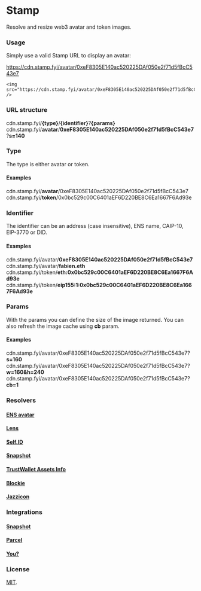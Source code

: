 # Stamp
Resolve and resize web3 avatar and token images.

### Usage
Simply use a valid Stamp URL to display an avatar:

https://cdn.stamp.fyi/avatar/0xeF8305E140ac520225DAf050e2f71d5fBcC543e7

```
<img src="https://cdn.stamp.fyi/avatar/0xeF8305E140ac520225DAf050e2f71d5fBcC543e7" />
```

### URL structure
cdn.stamp.fyi/**{type}**/**{identifier}**?**{params}**  
cdn.stamp.fyi/**avatar**/**0xeF8305E140ac520225DAf050e2f71d5fBcC543e7**?**s=140**

### Type
The type is either avatar or token.

#### Examples
cdn.stamp.fyi/**avatar**/0xeF8305E140ac520225DAf050e2f71d5fBcC543e7  
cdn.stamp.fyi/**token**/0x0bc529c00C6401aEF6D220BE8C6Ea1667F6Ad93e

### Identifier
The identifier can be an address (case insensitive), ENS name, CAIP-10, EIP-3770 or DID.

#### Examples
cdn.stamp.fyi/avatar/**0xeF8305E140ac520225DAf050e2f71d5fBcC543e7**  
cdn.stamp.fyi/avatar/**fabien.eth**  
cdn.stamp.fyi/token/**eth:0x0bc529c00C6401aEF6D220BE8C6Ea1667F6Ad93e**  
cdn.stamp.fyi/token/**eip155:1:0x0bc529c00C6401aEF6D220BE8C6Ea1667F6Ad93e**

### Params
With the params you can define the size of the image returned. You can also refresh the image cache using **cb** param.

#### Examples
cdn.stamp.fyi/avatar/0xeF8305E140ac520225DAf050e2f71d5fBcC543e7?**s=160**
cdn.stamp.fyi/avatar/0xeF8305E140ac520225DAf050e2f71d5fBcC543e7?**w=160&h=240**
cdn.stamp.fyi/avatar/0xeF8305E140ac520225DAf050e2f71d5fBcC543e7?**cb=1**

### Resolvers

#### [ENS avatar](/src/resolvers/ens.ts)
#### [Lens](/src/resolvers/lens.ts)
#### [Self.ID](/src/resolvers/selfid.ts)
#### [Snapshot](/src/resolvers/snapshot.ts)
#### [TrustWallet Assets Info](/src/resolvers/trustwallet.ts)
#### [Blockie](/src/resolvers/blockie.ts)
#### [Jazzicon](/src/resolvers/jazzicon.ts)

### Integrations

#### [Snapshot](http://snapshot.org)
#### [Parcel](https://parcel.money)
#### [You?](https://github.com/snapshot-labs/stamp/edit/master/README.md)

### License

[MIT](LICENSE).

